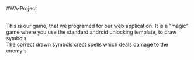 #WA-Project 

<br>This is our game, that we programed for our web application. It is a "magic" game where you use the standard android unlocking template, to draw symbols.
<br>The correct drawn symbols creat spells which deals damage to the enemy's.
